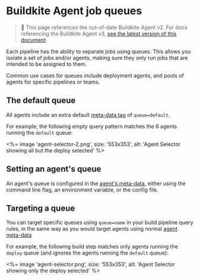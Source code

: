 # Buildkite Agent job queues

>🚧 This page references the out-of-date Buildkite Agent v2.
> For docs referencing the Buildkite Agent v3, <a href="/docs/agent/v3/queues">see the latest version of this document</a>.

Each pipeline has the ability to separate jobs using queues. This allows you isolate a set of jobs and/or agents, making sure they only run jobs that are intended to be assigned to them.

Common use cases for queues include deployment agents, and pools of agents for specific pipelines or teams.


## The default queue

All agents include an extra default [meta-data tag](/docs/agent/v2/agent-meta-data) of `queue=default`.

For example, the following empty query pattern matches the 6 agents running the `default` queue:

<%= image 'agent-selector-2.png', size: '553x353', alt: 'Agent Selector showing all but the deploy selected' %>

## Setting an agent's queue

An agent's queue is configured in the [agent's meta-data](/docs/agent/v2/agent-meta-data), either using the command line flag, an environment variable, or the config file.

## Targeting a queue

You can target specific queues using `queue=name` in your build pipeline query rules, in the same way as you would target agents using normal [agent meta-data](/docs/agent/v2/agent-meta-data)

For example, the following build step matches only agents running the `deploy` queue (and ignores the agents running the `default` queue):

<%= image 'agent-selector.png', size: '553x353', alt: 'Agent Selector showing only the deploy selected' %>

